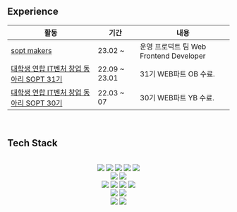  ## Experience

|활동|기간|내용|
|-----|---|---|
|<a href="https://playground.sopt.org/makers">sopt makers</a>|23.02 ~ | 운영 프로덕트 팀 Web Frontend Developer |
|<a href="http://sopt.org/wp/">대학생 연합 IT벤처 창업 동아리 SOPT 31기</a>|22.09 ~ 23.01| 31기 WEB파트 OB 수료.
|<a href="http://sopt.org/wp/">대학생 연합 IT벤처 창업 동아리 SOPT 30기</a>|22.03 ~ 07| 30기 WEB파트 YB 수료.
<br>

 ## Tech Stack
 <br/>
 <div align=center> 
 <img src="https://img.shields.io/badge/HTML5-e34f26?style=flat-square&logo=html5&logoColor=white"/></a>
<img src="https://img.shields.io/badge/CSS3-1572B6?style=flat-square&logo=css3&logoColor=white"/></a>
 <img src="https://img.shields.io/badge/JavaScript-f7df1e?style=flat-square&logo=javascript&logoColor=white"/>
 <img src="https://img.shields.io/badge/TypeScript-3776AB?style=flat-square&logo=Typescript&logoColor=white"/>
 <img src="https://img.shields.io/badge/Python-3776AB?style=flat-square&logo=Python&logoColor=white"/>
 <br/>
<img src="https://img.shields.io/badge/React-61DAFB?style=flat-square&logo=React&logoColor=white"/>
 <img src="https://img.shields.io/badge/Next.js-black?style=flat-square&logo=Next.js&logoColor=white"/>
 <br/>
  <img src="https://img.shields.io/badge/Recoil-3578e5?style=flat-square&logo=React&logoColor=white"/>
  <img src="https://img.shields.io/badge/React Query-FF4154?style=flat-square&logo=ReactQuery&logoColor=white"/>
 <img src="https://img.shields.io/badge/styled components-FE5196?style=flat-square&logo=styled-components&logoColor=white"/>
  <img src="https://img.shields.io/badge/tailwindCSS-06B6D4?style=flat-square&logo=tailwindCSS&logoColor=white"/>
<br>
<img src="https://img.shields.io/badge/Git-F05032?style=flat-square&logo=Git&logoColor=white"/>
<img src="https://img.shields.io/badge/GitHub-181717?style=flat-square&logo=GitHub&logoColor=white"/>
<br> 
<img src="https://img.shields.io/badge/Notion-black?style=flat-square&logo=Notion&logoColor=white">
<img src="https://img.shields.io/badge/Slack-4A154B?style=flat-square&logo=Slack&logoColor=white">

<br/>
<br/>
<br/>
<br/>
</div>
